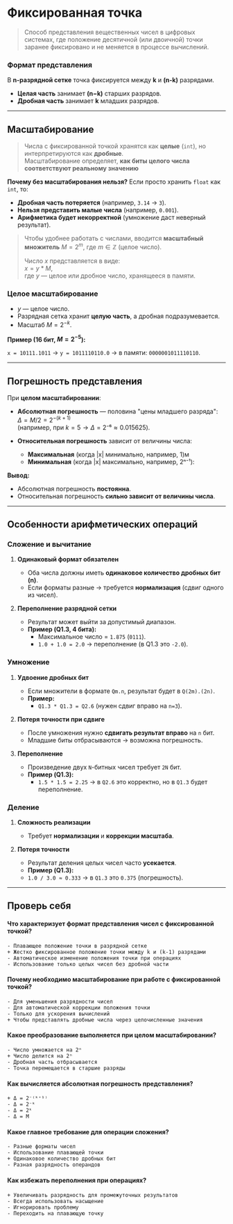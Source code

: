 <!-- [difficulty=easy] [priority=base] [duration=normal] -->

# Фиксированная точка

> Способ представления вещественных чисел в цифровых системах, где положение десятичной (или двоичной) точки заранее фиксировано и не меняется в процессе вычислений.

### Формат представления 

В **n-разрядной сетке** точка фиксируется между **k** и **(n-k)** разрядами.  
  - **Целая часть** занимает **(n−k)** старших разрядов.  
  - **Дробная часть** занимает **k** младших разрядов.  

---
## Масштабирование

> Числа с фиксированной точкой хранятся как **целые** (`int`), но интерпретируются как **дробные**.  
   Масштабирование определяет, **как биты целого числа соответствуют реальному значению**

**Почему без масштабирования нельзя?**
Если просто хранить `float` как `int`, то:  
- **Дробная часть потеряется** (например, `3.14` → `3`).  
- **Нельзя представить малые числа** (например, `0.001`).  
- **Арифметика будет некорректной** (умножение даст неверный результат).  

> Чтобы удобнее работать с числами, вводится **масштабный множитель** $M = 2^m$, где $m ∈ ℤ$ (целое число).  
> 
> Число $x$ представляется в виде:  
> $x = y * M$,  
> где $y$ — целое или дробное число, хранящееся в памяти.  

### Целое масштабирование

- $y$ — целое число.  
- Разрядная сетка хранит **целую часть**, а дробная подразумевается.  
- Масштаб $M = 2^{-k}$.  

**Пример (16 бит, $M = 2^{-5}$):**  

`x = 10111.1011` → `y = 1011110110.0` → в памяти: `0000001011110110`.  

---
## Погрешность представления

При **целом масштабировании**:  

- **Абсолютная погрешность** — половина "цены младшего разряда":  
  $Δ = M/2 = 2^{-(k+1)}$  
  (например, при $k=5 → Δ = 2⁻⁶ ≈ 0.015625$).  

- **Относительная погрешность** зависит от величины числа:  
  - **Максимальная** (когда |x| минимально, например, 1)м 
  - **Минимальная** (когда |x| максимально, например, 2ⁿ⁻¹):   

**Вывод:**  
- Абсолютная погрешность **постоянна**.  
- Относительная погрешность **сильно зависит от величины числа**.  

---

## Особенности арифметических операций

### Сложение и вычитание

1. **Одинаковый формат обязателен**  
   - Оба числа должны иметь **одинаковое количество дробных бит (n)**.  
   - Если форматы разные → требуется **нормализация** (сдвиг одного из чисел).  

2. **Переполнение разрядной сетки**  
   - Результат может выйти за допустимый диапазон.  
   - **Пример (Q1.3, 4 бита):**  
     - Максимальное число = `1.875` (`0111`).  
     - `1.0 + 1.0 = 2.0` → переполнение (в Q1.3 это `-2.0`).  
### Умножение

1. **Удвоение дробных бит**  
   - Если множители в формате `Qm.n`, результат будет в `Q(2m).(2n)`.  
   - **Пример:**  
     - `Q1.3 * Q1.3 = Q2.6` (нужен сдвиг вправо на `n=3`).  

2. **Потеря точности при сдвиге**  
   - После умножения нужно **сдвигать результат вправо** на `n` бит.  
   - Младшие биты отбрасываются → возможна погрешность.  

3. **Переполнение**  
   - Произведение двух `N`-битных чисел требует `2N` бит.  
   - **Пример (Q1.3):**  
     - `1.5 * 1.5 = 2.25` → в `Q2.6` это корректно, но в `Q1.3` будет переполнение.  
### Деление

1. **Сложность реализации**  
   - Требует **нормализации** и **коррекции масштаба**.  

2. **Потеря точности**  
   - Результат деления целых чисел часто **усекается**.  
   - **Пример (Q1.3):**  
   - `1.0 / 3.0 ≈ 0.333` → в `Q1.3` это `0.375` (погрешность).  
---

## Проверь себя

#### Что характеризует формат представления чисел с фиксированной точкой?
``` quiz
- Плавающее положение точки в разрядной сетке
+ Жестко фиксированное положение точки между k и (k-1) разрядами
- Автоматическое изменение положения точки при операциях
- Использование только целых чисел без дробной части
```
#### Почему необходимо масштабирование при работе с фиксированной точкой?
``` quiz
- Для уменьшения разрядности чисел
- Для автоматической коррекции положения точки
- Только для ускорения вычислений
+ Чтобы представлять дробные числа через целочисленные значения
```
#### Какое преобразование выполняется при целом масштабировании?
``` quiz
- Число умножается на 2ⁿ
+ Число делится на 2ⁿ
- Дробная часть отбрасывается
- Точка перемещается в старшие разряды
```
#### Как вычисляется абсолютная погрешность представления?
``` quiz
+ Δ = 2⁻⁽ᵏ⁺¹⁾
- Δ = 2⁻ᵏ
- Δ = 2ᵏ
- Δ = M
```
#### Какое главное требование для операции сложения?
``` quiz
- Разные форматы чисел
- Использование плавающей точки
+ Одинаковое количество дробных бит
- Разная разрядность операндов
```
#### Как избежать переполнения при операциях?
``` quiz
+ Увеличивать разрядность для промежуточных результатов
- Всегда использовать насыщение
- Игнорировать проблему
- Переходить на плавающую точку
```

